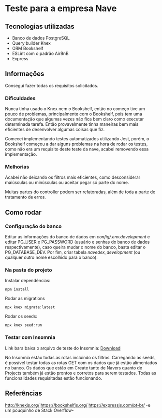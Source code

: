 # Teste para a empresa Nave

## Tecnologias utilizadas
* Banco de dados PostgreSQL
* Query builder Knex
* ORM Bookshelf
* ESLint com o padrão AirBnB
* Express

## Informações
Consegui fazer todas os requisitos solicitados.

### Dificuldades
Nunca tinha usado o Knex nem o Bookshelf, então no começo tive um pouco de problemas, principalmente com o Bookshelf, pois tem uma documentação que algumas vezes não fica bem claro como executar determinada tarefa. Então provavelmente tinha maneiras bem mais eficientes de desenvolver algumas coisas que fiz.

Comecei implementando testes automatizados utilizando Jest, porém, o Bookshelf começou a dar alguns problemas na hora de rodar os testes, como não era um requisito deste teste da nave, acabei removendo essa implementação.

### Melhorias
Acabei não deixando os filtros mais eficientes, como desconsiderar maiúsculas ou minúsculas ou aceitar pegar só parte do nome.

Muitas partes do controller podem ser refatoradas, além de toda a parte de tratamento de erros.

## Como rodar

### Configuração do banco

Editar as informações do banco de dados em *config/.env.development* e editar PG_USER e PG_PASSWORD (usuário e senhas do banco de dados respectivamente), caso queira mudar o nome do banco, basta editar o PG_DATABASE_DEV. Por fim, criar tabela *navedex_development* (ou qualquer outro nome escolhido para o banco).

### Na pasta do projeto

Instalar dependências:
```
npm install
```

Rodar as migrations
```
npx knex migrate:latest
```

Rodar os seeds:
```
npx knex seed:run
```

### Testar com Insomnia

Link bara baixa o arquivo de teste do Insomnia: [Download](https://drive.google.com/file/d/1FisYbVGVrdfdIy2uTkfL78JJ8LYJgO98/view?usp=sharing)

No Insomnia estão todas as rotas incluindo os filtros. Carregando as seeds, é possível testar todas as rotas GET com os dados que jã estão alimentados no banco. Os dados que estão em Create tanto de Navers quanto de Projects também já estão prontos e corretos para serem testados. Todas as funcionalidades requisitadas estão funcionando.

## Referências
http://knexjs.org/
https://bookshelfjs.org/
https://expressjs.com/pt-br/
-e um pouquinho de Stack Overflow-